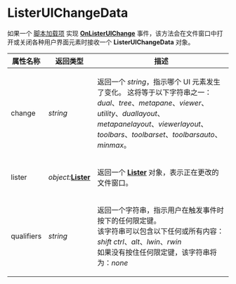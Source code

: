 # ListerUIChangeData

如果一个 [脚本加载项](/Manual/scripting/script_add-ins/README.zh.md) 实现 **[OnListerUIChange](../scripting_events/onlisteruichange.zh.md)** 事件，该方法会在文件窗口中打开或关闭各种用户界面元素时接收一个 **ListerUIChangeData** 对象。

<table>
<thead><tr><th>
属性名称</th><th>
返回类型</th><th>
描述
</th></tr></thead><tbody><tr><td>
change</td><td>

*string*</td><td>

返回一个 *string*，指示哪个 UI 元素发生了变化。 这将等于以下字符串之一：*dual*、*tree*、*metapane*、*viewer*、*utility*、*duallayout*、*metapanelayout*、*viewerlayout*、*toolbars*、*toolbarset*、*toolbarsauto*、*minmax*。
</td></tr><tr><td>
lister</td><td>

*object:***[Lister](lister.zh.md)**</td><td>

返回一个 **[Lister](lister.zh.md)** 对象，表示正在更改的文件窗口。
</td></tr><tr><td>
qualifiers</td><td>

*string*</td><td>

返回一个字符串，指示用户在触发事件时按下的任何限定键。  
该字符串可以包含以下任何或所有内容：*shift* *ctrl*、*alt*、*lwin*、*rwin*  
如果没有按住任何限定键，该字符串将为：*none*
</td></tr></tbody>
</table>